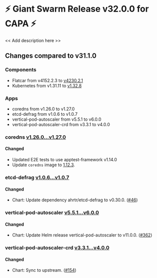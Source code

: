 # :zap: Giant Swarm Release v32.0.0 for CAPA :zap:

<< Add description here >>

## Changes compared to v31.1.0

### Components

- Flatcar from v4152.2.3 to [v4230.2.1](https://www.flatcar-linux.org/releases/#release-4230.2.1)
- Kubernetes from v1.31.11 to [v1.32.8](https://github.com/kubernetes/kubernetes/blob/master/CHANGELOG/CHANGELOG-1.32.md#v1.32.8)

### Apps

- coredns from v1.26.0 to v1.27.0
- etcd-defrag from v1.0.6 to v1.0.7
- vertical-pod-autoscaler from v5.5.1 to v6.0.0
- vertical-pod-autoscaler-crd from v3.3.1 to v4.0.0


### coredns [v1.26.0...v1.27.0](https://github.com/giantswarm/coredns-app/compare/v1.26.0...v1.27.0)

#### Changed

- Updated E2E tests to use apptest-framework v1.14.0
- Update `coredns` image to [1.12.3](https://github.com/coredns/coredns/releases/tag/v1.12.3).

### etcd-defrag [v1.0.6...v1.0.7](https://github.com/giantswarm/etcd-defrag-app/compare/v1.0.6...v1.0.7)

#### Changed

- Chart: Update dependency ahrtr/etcd-defrag to v0.30.0. ([#46](https://github.com/giantswarm/etcd-defrag-app/pull/46))

### vertical-pod-autoscaler [v5.5.1...v6.0.0](https://github.com/giantswarm/vertical-pod-autoscaler-app/compare/v5.5.1...v6.0.0)

#### Changed

- Chart: Update Helm release vertical-pod-autoscaler to v11.0.0. ([#362](https://github.com/giantswarm/vertical-pod-autoscaler-app/pull/362))

### vertical-pod-autoscaler-crd [v3.3.1...v4.0.0](https://github.com/giantswarm/vertical-pod-autoscaler-crd/compare/v3.3.1...v4.0.0)

#### Changed

- Chart: Sync to upstream. ([#154](https://github.com/giantswarm/vertical-pod-autoscaler-crd/pull/154))
